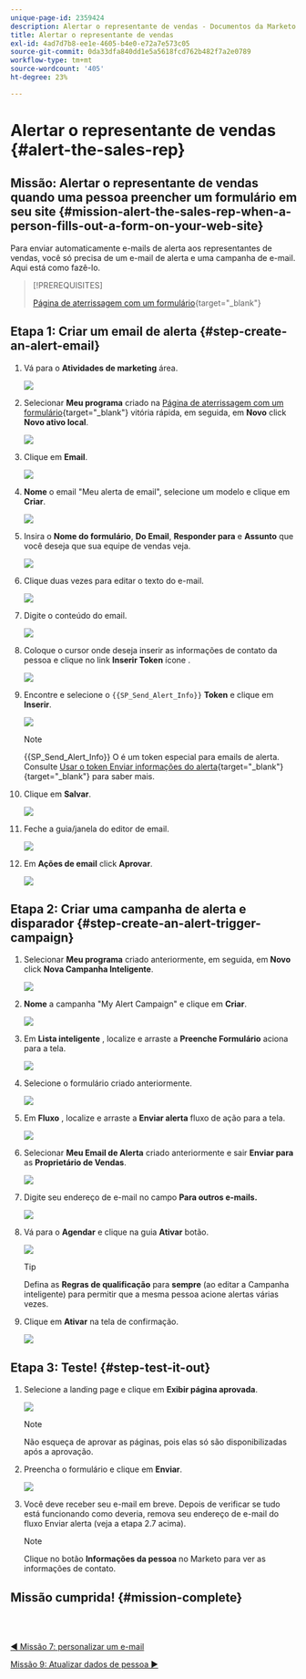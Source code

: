 ```yaml
---
unique-page-id: 2359424
description: Alertar o representante de vendas - Documentos da Marketo - Documentação do produto
title: Alertar o representante de vendas
exl-id: 4ad7d7b8-ee1e-4605-b4e0-e72a7e573c05
source-git-commit: 0da33dfa840dd1e5a5618fcd762b482f7a2e0789
workflow-type: tm+mt
source-wordcount: '405'
ht-degree: 23%

---
```


# Alertar o representante de vendas {#alert-the-sales-rep}

## Missão: Alertar o representante de vendas quando uma pessoa preencher um formulário em seu site {#mission-alert-the-sales-rep-when-a-person-fills-out-a-form-on-your-web-site}

Para enviar automaticamente e-mails de alerta aos representantes de vendas, você só precisa de um e-mail de alerta e uma campanha de e-mail. Aqui está como fazê-lo.

>[!PREREQUISITES]
>
>[Página de aterrissagem com um formulário](/help/marketo/getting-started/quick-wins/landing-page-with-a-form.md){target=&quot;_blank&quot;}

## Etapa 1: Criar um email de alerta {#step-create-an-alert-email}

1. Vá para o **Atividades de marketing** área.

   ![](assets/one-5.png)

1. Selecionar **Meu programa** criado na [Página de aterrissagem com um formulário](/help/marketo/getting-started/quick-wins/landing-page-with-a-form.md){target=&quot;_blank&quot;} vitória rápida, em seguida, em **Novo** click **Novo ativo local**.

   ![](assets/two-6.png)

1. Clique em **Email**.

   ![](assets/three-5.png)

1. **Nome** o email &quot;Meu alerta de email&quot;, selecione um modelo e clique em **Criar**.

   ![](assets/four-4.png)

1. Insira o **Nome do formulário**, **Do Email**, **Responder para** e **Assunto** que você deseja que sua equipe de vendas veja.

   ![](assets/five-5.png)

1. Clique duas vezes para editar o texto do e-mail.

   ![](assets/six-5.png)

1. Digite o conteúdo do email.

   ![](assets/seven-6.png)

1. Coloque o cursor onde deseja inserir as informações de contato da pessoa e clique no link **Inserir Token** ícone .

   ![](assets/eight-4.png)

1. Encontre e selecione o `{{SP_Send_Alert_Info}}` **Token** e clique em **Inserir**.

   ![](assets/image2014-9-24-13-3a10-3a0.png)

   >[!NOTE]
   >
   >{{SP_Send_Alert_Info}} O é um token especial para emails de alerta. Consulte [Usar o token Enviar informações do alerta](/help/marketo/product-docs/email-marketing/general/using-tokens/use-the-send-alert-info-token.md){target=&quot;_blank&quot;}{target=&quot;_blank&quot;} para saber mais.

1. Clique em **Salvar**.

   ![](assets/ten-5.png)

1. Feche a guia/janela do editor de email.

   ![](assets/eleven-5.png)

1. Em **Ações de email** click **Aprovar**.

   ![](assets/twelve-4.png)

## Etapa 2: Criar uma campanha de alerta e disparador {#step-create-an-alert-trigger-campaign}

1. Selecionar **Meu programa** criado anteriormente, em seguida, em **Novo** click **Nova Campanha Inteligente**.

   ![](assets/image2014-9-24-13-3a14-3a17.png)

1. **Nome** a campanha &quot;My Alert Campaign&quot; e clique em **Criar**.

   ![](assets/image2014-9-24-13-3a14-3a28.png)

1. Em **Lista inteligente** , localize e arraste a **Preenche Formulário** aciona para a tela.

   ![](assets/image2014-9-24-13-3a14-3a43.png)

1. Selecione o formulário criado anteriormente.

   ![](assets/image2014-9-24-13-3a14-3a58.png)

1. Em **Fluxo** , localize e arraste a **Enviar alerta** fluxo de ação para a tela.

   ![](assets/image2014-9-24-13-3a15-3a10.png)

1. Selecionar **Meu Email de Alerta** criado anteriormente e sair **Enviar para** as **Proprietário de Vendas**.

   ![](assets/eighteen-1.png)

1. Digite seu endereço de e-mail no campo **Para outros e-mails.**

   ![](assets/nineteen-2.png)

1. Vá para o **Agendar** e clique na guia **Ativar** botão.

   ![](assets/twenty-2.png)

   >[!TIP]
   >
   >Defina as **Regras de qualificação** para **sempre** (ao editar a Campanha inteligente) para permitir que a mesma pessoa acione alertas várias vezes.

1. Clique em **Ativar** na tela de confirmação.

   ![](assets/twenty-one-1.png)

## Etapa 3: Teste! {#step-test-it-out}

1. Selecione a landing page e clique em **Exibir página aprovada**.

   ![](assets/image2014-9-24-13-3a17-3a8.png)

   >[!NOTE]
   >
   >Não esqueça de aprovar as páginas, pois elas só são disponibilizadas após a aprovação.

1. Preencha o formulário e clique em **Enviar**.

   ![](assets/image2014-9-24-13-3a17-3a41.png)

1. Você deve receber seu e-mail em breve. Depois de verificar se tudo está funcionando como deveria, remova seu endereço de e-mail do fluxo Enviar alerta (veja a etapa 2.7 acima).

   >[!NOTE]
   >
   >Clique no botão **Informações da pessoa** no Marketo para ver as informações de contato.

## Missão cumprida! {#mission-complete}

<br> 

[◄ Missão 7: personalizar um e-mail](/help/marketo/getting-started/quick-wins/personalize-an-email.md)

[Missão 9: Atualizar dados de pessoa ►](/help/marketo/getting-started/quick-wins/update-person-data.md)
